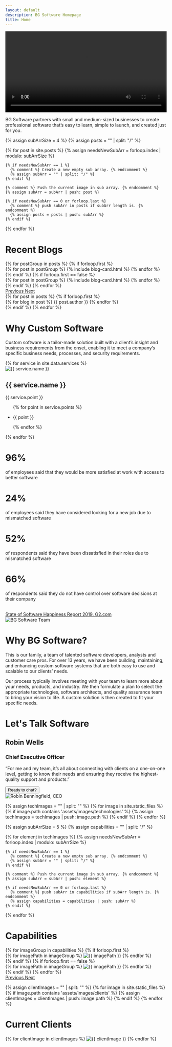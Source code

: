```yaml
---
layout: default
description: BG Software Homepage
title: Home
---
```


<div>
  <!--- Headline. --->
  <div
    id="headline"
    class="d-flex flex-column align-items-center justify-content-center min-height-100vh"
  >
    <div class="headline__content">
      <div
        class="headline__left video-wrap"
        data-aos="fade-right"
        data-aos-duration="3000"
      >
        <div
          class="video-wrap"
          data-aos="fade-right"
          data-aos-duration="3000"
        >
          <div class="headline__video-container">
            <video
              class="headline__video bg-color-white border-radius-1pct"
              width="100%"
              height="auto"
              controls
            >
              <source src="/assets/videos/explainer.mp4" type="video/mp4">
            Your browser does not support the video tag.
            </video>
            <div class="headline__video-overlay border-radius-1pct"></div>
          </div>
        </div>
      </div>
      <div
        class="headline__right text-left"
        data-aos="fade-right"
        data-aos-duration="3000"
      >
        <p class="text-left font-weight-light color-white font-size-lg line-height-2">
          BG Software partners with small and medium-sized businesses to create professional software that’s easy to learn, simple to launch,​ and created just for you.
        </p>
      </div>
    </div>
    <script src="/assets/js/headlineVideoOverlay.js"></script>
  </div>
  <!--- End of Headline. --->


  <!--- Create a nested array for blog posts to group carousel. --->
  {% assign subArrSize = 4 %}
  {% assign posts = "" | split: "/" %}

  {% for post in site.posts %}
    {% assign needsNewSubArr = forloop.index | modulo: subArrSize %}

    {% if needsNewSubArr == 1 %}
      {% comment %} Create a new empty sub array. {% endcomment %}
      {% assign subArr = "" | split: "/" %}
    {% endif %}

    {% comment %} Push the current image in sub array. {% endcomment %}
    {% assign subArr = subArr | push: post %}

    {% if needsNewSubArr == 0 or forloop.last %}
      {% comment %} push subArr in posts if subArr length is. {% endcomment %}
      {% assign posts = posts | push: subArr %}
    {% endif %}
  {% endfor %}
  <!--- Blogs. --->
  <div
    id="homepage-blogs"
    class="py-4"
    data-ride="carousel"
    data-aos="fade-right"
    data-aos-offset="200"
  >
    <h1 class="text-center">Recent Blogs</h1>
     <div
        class="homepage-blogs__carousel carousel slide py-4 mx-auto"
      >
        <div class="carousel-inner">
          {% for postGroup in posts %}
            <!--- If first group, set class have active class. --->
            {% if forloop.first %}
              <div class="homepage-blogs__carousel-item carousel-item text-center active">
                {% for post in postGroup %}
                  {% include blog-card.html %}
                {% endfor %}
              </div>
            {% endif %}
            {% if forloop.first == false %}
              <div class="homepage-blogs__carousel-item carousel-item text-center">
                {% for post in postGroup %}
                  {% include blog-card.html %}
                {% endfor %}
              </div>
            {% endif %}
          {% endfor %}
        </div>
        <a
          class="carousel-control-prev w-1rem"
          href=".homepage-blogs__carousel"
          role="button"
          data-slide="prev"
        >
          <span class="carousel-control-prev-icon carousel-control-dark" aria-hidden="true"></span>
          <span class="sr-only">Previous</span>
        </a>
        <a
          class="carousel-control-next w-1rem"
          href=".homepage-blogs__carousel"
          role="button"
          data-slide="next"
        >
          <span class="carousel-control-next-icon carousel-control-dark" aria-hidden="true"></span>
          <span class="sr-only">Next</span>
        </a>
      </div>
    {% for post in posts %}
      <!--- If first group, set class have active class. --->
      {% if forloop.first %}
        <div class="homepage-blogs__carousel-item carousel-item text-center active">
          {% for blog in post %}
          <span>{{ post.author }}</span>
          {% endfor %}
        </div>
      {% endif %}
    {% endfor %}
  </div>
  <!--- End of Blogs. --->


  <!---  Custom Software. --->
  <div id="custom-software" class="bg-color-blue py-5">
    <div
      class="opener w-100"
      data-aos="fade-right"
      data-aos-offset="200"
    >
      <h1 class="text-center color-white mb-0">Why Custom Software</h1>
    </div>
    <div
      class="d-flex justify-content-center"
      data-aos="fade-right"
      data-aos-offset="200"
    >
      <p class="custom-software__text color-white text-center pt-5 font-weight-lighter font-size-md line-height-2">
        Custom software is a tailor-made solution built with a client’s insight and business
        requirements from the onset, enabling it to meet a company’s specific business
        needs, processes, and security requirements.
      </p>
    </div>
  </div>
  <!--- End of Custom Software. --->


  <!--- Services. --->
  <div id="services" class="py-4">
    <div class="d-flex align-items-center flex-column">
      <div class="services__cards d-flex justify-content-center m-0">
        {% for service in site.data.services %}
          <div
            class="services__card ml-3 mr-3 mb-3"
            data-aos="fade-right"
            data-aos-offset="200"
          >
            <div class="card-body px-1">
              <img
                src="/assets/images/services/{{ service.image }}"
                class="mx-auto d-block w-75 max-width-7rem pb-4"
                alt="{{ service.name }}"
              >
              <h2 class="services__card-title card-title text-center">{{ service.name }}</h2>
              <div class="services__card-content font-size-md">
                <p class="font-weight-lighter line-height-2">
                  {{ service.point }}
                </p>
                <ul class="services__card-points pt-3">
                {% for point in service.points %}
                  <li class="card-text"><p class="font-weight-lighter">{{ point }}</p></li>
                {% endfor %}
                </ul>
              </div>
            </div>
          </div>
        {% endfor %}
      </div>
    </div>
  </div>
  <!--- End of Services. --->


  <!--- Survey. --->
  <div id="survey" class="py-4 bg-color-blue d-flex flex-column">
    <div class="survey__groups d-flex justify-content-center align-items-center color-white mx-auto">
      <div class="survey__group d-flex">
        <div
          class="survey__card card-body text-center"
          data-aos="fade-right"
          data-aos-offset="200"
        >
          <i class="fa fa-heart-o fa-3x color-white" aria-hidden="true"></i>
          <h1 class="card-title text-center font-size-4">96%</h1>
          <p class="font-size-md line-height-2">of employees said that they would be more satisfied at work with access to better software</p>
        </div>
        <div
          class="survey__card card-body text-center"
          data-aos="fade-right"
          data-aos-offset="200"
        >
          <i class="fa fa-eye fa-3x color-white" aria-hidden="true"></i>
          <h1 class="card-title text-center font-size-4">24%</h1>
          <p class="font-size-md line-height-2">of employees said they have considered looking for a new job due to mismatched software</p>
        </div>
      </div>
      <div class="survey__group d-flex">
        <div
          class="survey__card card-body text-center"
          data-aos="fade-right"
          data-aos-offset="200"
        >
          <i class="fa fa-frown-o fa-3x color-white" aria-hidden="true"></i>
          <h1 class="card-title text-center font-size-4">52%</h1>
          <p class="font-size-md line-height-2">of respondents said they have been dissatisfied in their roles due to mismatched software</p>
        </div>
        <div
          class="survey__card card-body text-center"
          data-aos="fade-right"
          data-aos-offset="200"
        >
          <i class="fa fa-floppy-o fa-3x color-white" aria-hidden="true"></i>
          <h1 class="card-title text-center font-size-4">66%</h1>
          <p class="font-size-md line-height-2">of respondents said they do not have control over software decisions at their company</p>
          <br>
        </div>
      </div>
    </div>
    <a
      href="https://learn.g2.com/state-of-software-happiness-report-2019"
      class="font-size-md color-white text-center"
      data-aos="fade-right"
      data-aos-offset="200"
    >
      <span class="hover-color-dark-blue">State of Software Happiness Report 2019. G2.com</span>
    </a>
  </div>
  <!--- End of Survey. --->


  <!--- About Us. --->
  <div id="about-us" class="pb-4">
    <!--- Why BG Software? --->
    <div id="why-bg-software" class="d-flex about-us__content">
      <div
        class="about-us__image-container about-us__side"
        data-aos="fade-right"
        data-aos-offset="200"
      >
        <img
          id="why-bg-software__team-photo"
          class="max-width-50rem w-100 h-auto border-radius-1pct"
          src="/assets/images/BG/team_photo.jpg"
          alt="BG Software Team"
        >
      </div>
      <div
        class="about-us__text text-align-left"
        data-aos="fade-right"
        data-aos-offset="200"
      >
        <h1>Why BG Software?</h1>
        <p class="font-size-md line-height-2">
          This is our family, a team of talented software developers, analysts and customer
          care pros. For over 13 years, we have been building, maintaining, and enhancing
          custom software systems that are both easy to use and scalable to our clients’
          needs.
        </p>
        <p class="font-size-md line-height-2">
          Our process typically involves meeting with your team to learn more about your needs,
          products, and industry. We then formulate a plan to select the appropriate
          technologies, software architects, and quality assurance team to bring your vision
          to life. A custom solution is then created to fit your specific needs.
        </p>
      </div>
    </div>
    <!--- End of Why BG Software? --->
    <!--- Let's Talk Software. --->
    <div id="lets-talk-software" class="about-us__content d-flex">
      <div
        class="about-us__text text-right"
        data-aos="fade-right"
        data-aos-offset="200"
      >
        <h1>Let's Talk Software</h1>
        <h2>Robin Wells</h2>
        <h3 class="font-italic">Chief Executive Officer</h3>
        <p class="font-italic font-size-md line-height-2">
          “For me and my team, it’s all about connecting with clients on a one-on-one level,
          getting to know their needs and ensuring they receive the highest-quality support
          and products.”
        </p>
        <a href="/contact-us.html">
          <button class="btn cta-button-tertiary font-weight-light">Ready to chat?</button>
        </a>
      </div>
      <div
        class="about-us__image-container about-us__side text-align-left"
        data-aos="fade-right"
        data-aos-offset="200"
      >
        <img
          id="lets-talk-software__robin-image"
          class="max-width-40 border-radius-1pct"
          alt="Robin Benningfield, CEO"
          src="/assets/images/BG/robin.jpg"
          data-aos="fade-right"
          data-aos-offset="100"
        >
      </div>
    </div>
    <!--- End of Let's Talk Software. --->
  </div>



  <!--- Capabilities. --->
  {% assign techImages = "" | split: "" %}
  {% for image in site.static_files %}
    {% if image.path contains 'assets/images/technologies' %}
      {% assign techImages = techImages | push: image.path %}
    {% endif %}
  {% endfor %}

  <!--- Create a nested array for Capabilities to group carousel. --->
  {% assign subArrSize = 5 %}
  {% assign capabilities = "" | split: "/" %}

  {% for element in techImages %}
    {% assign needsNewSubArr = forloop.index | modulo: subArrSize %}

    {% if needsNewSubArr == 1 %}
      {% comment %} Create a new empty sub array. {% endcomment %}
      {% assign subArr = "" | split: "/" %}
    {% endif %}

    {% comment %} Push the current image in sub array. {% endcomment %}
    {% assign subArr = subArr | push: element %}

    {% if needsNewSubArr == 0 or forloop.last %}
      {% comment %} push subArr in capabilities if subArr length is. {% endcomment %}
      {% assign capabilities = capabilities | push: subArr %}
    {% endif %}
  {% endfor %}

  <div id="capabilities" class="bg-color-white pb-4">
    <div class="d-flex flex-column align-items-center">
      <div class="bg-color-blue w-100 py-2">
        <h1
          class="text-center color-white"
          data-aos="fade-right"
          data-aos-offset="200"
        >Capabilities</h1>
      </div>
      <div
        class="capabilities__carousel carousel slide py-4"
        data-ride="carousel"
        data-aos="fade-right"
        data-aos-offset="200"
      >
        <div class="carousel-inner">
          {% for imageGroup in capabilities %}
            <!--- If first group, set class have active class. --->
            {% if forloop.first %}
              <div class="capabilities__carousel-item carousel-item text-center active">
                {% for imagePath in imageGroup %}
                    <img
                      class="inline-block mx-4 my-1 img-fluid w-8rem"
                      src="{{ imagePath }}"
                      alt="{{ imagePath }}"
                    >
                {% endfor %}
              </div>
            {% endif %}
            {% if forloop.first == false %}
              <div class="capabilities__carousel-item carousel-item text-center">
                {% for imagePath in imageGroup %}
                    <img
                      class="inline-block mx-4 my-1 img-fluid w-8rem"
                      src="{{ imagePath }}"
                      alt="{{ imagePath }}"
                    >
                {% endfor %}
              </div>
            {% endif %}
          {% endfor %}
        </div>
        <a
          class="carousel-control-prev"
          href=".capabilities__carousel"
          role="button"
          data-slide="prev"
        >
          <span class="carousel-control-prev-icon carousel-control-dark" aria-hidden="true"></span>
          <span class="sr-only">Previous</span>
        </a>
        <a
          class="carousel-control-next"
          href=".capabilities__carousel"
          role="button"
          data-slide="next"
        >
          <span class="carousel-control-next-icon carousel-control-dark" aria-hidden="true"></span>
          <span class="sr-only">Next</span>
        </a>
      </div>
    </div>
  </div>
  <!--- End of Capabilities. --->


  <!--- Clients. --->
  {% assign clientImages = "" | split: "" %}
  {% for image in site.static_files %}
    {% if image.path contains 'assets/images/clients' %}
      {% assign clientImages = clientImages | push: image.path %}
    {% endif %}
  {% endfor %}

  <div id="clients" class="pb-4">
    <div class="d-flex flex-column align-items-center">
      <div class="bg-color-blue w-100 py-2">
        <h1
          class="text-center color-white"
          data-aos="fade-right"
          data-aos-offset="200"
        >Current Clients</h1>
      </div>
      <div
        class="clients__content py-4 text-center"
        data-aos="fade-right"
        data-aos-offset="200"
      >
        {% for clientImage in clientImages %}
          <img
            class="inline-block px-3 img-fluid w-10rem h-auto"
            src="{{ clientImage }}"
            alt="{{ clientImage }}"
          >
        {% endfor %}
      </div>
    </div>
  </div>
  <!--- End of Clients. --->

</div>